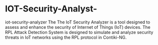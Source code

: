 # IOT-Security-Analyst-
iot-security-analyzer The The IoT Security Analyzer is a tool designed to assess and enhance the security of Internet of Things (IoT) devices. The RPL Attack Detection System is designed to simulate and analyze security threats in IoT networks using the RPL protocol in Contiki-NG. 
